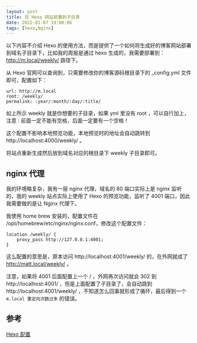 ```yaml
---
layout: post
title: 将 Hexo 网站部署到子目录
date: 2022-01-07 19:00:06
tags: [hexo,Nginx]
---
```


以下内容不介绍 Hexo 的使用方法，而是提供了一个如何将生成好的博客网站部署到域名子目录下，比如我的周报是通过 hexo 生成的，我需要部署到：http://m.local/weekly/ 路径下。

<!--More-->

从 Hexo 官网可以查询到，只需要修改你的博客源码根目录下的 _config.yml 文件即可，配置如下：

```
url: http://m.local
root: /weekly/
permalink: :year/:month/:day/:title/
```

如上所示 weekly 就是你想要的子目录，如果 yml 里没有 root ，可以自行加上，注意 : 前面一定不能有空格，后面一定要有一个空格！

这个配置不影响本地预览功能，本地预览时的地址会自动跳转到 http://localhost:4000/weekly/ 。

将站点重新生成然后放到域名对应的根目录下 weekly 子目录即可。

## nginx 代理

我的环境略复杂，我有一层 nginx 代理，域名的 80 端口实际上是 nginx 监听的，我的 weekly 站点实际上使用了 Hexo 的预览功能，监听了 4001 端口，因此我需要做的是让 Nginx 代理下。

我使用 home brew 安装的，配置文件在 /opt/homebrew/etc/nginx/nginx.conf，修改这个配置文件：

```
location /weekly/ {
    proxy_pass http://127.0.0.1:4001;
}
``` 

这么配置的意思是，原本访问 http://localhost:4001/weekly/ 的，在外网就成了 http://matt.local/weekly/ 。

注意，如果将 4001 后面配置上一个 / ，外网再次访问就会 302 到 http://localhost:4001/ ，但是上面配置了子目录了，会自动跳到 http://localhost:4001/weekly/ ，不知道怎么回事就形成了循环，最后得到一个 `m.local 重定向次数过多` 的错误。

## 参考

[Hexo 配置](https://hexo.io/zh-cn/docs/configuration.html)